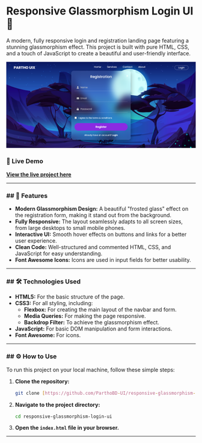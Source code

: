 # Responsive Glassmorphism Login UI 💎

A modern, fully responsive login and registration landing page featuring a stunning glassmorphism effect. This project is built with pure HTML, CSS, and a touch of JavaScript to create a beautiful and user-friendly interface.

![Project Screenshot](images/screenshot.png)

### 🚀 Live Demo

[**View the live project here**](https://parthobd-ui.github.io/responsive-glassmorphism-login-ui/)

---

### ## 🌟 Features

-   **Modern Glassmorphism Design:** A beautiful "frosted glass" effect on the registration form, making it stand out from the background.
-   **Fully Responsive:** The layout seamlessly adapts to all screen sizes, from large desktops to small mobile phones.
-   **Interactive UI:** Smooth hover effects on buttons and links for a better user experience.
-   **Clean Code:** Well-structured and commented HTML, CSS, and JavaScript for easy understanding.
-   **Font Awesome Icons:** Icons are used in input fields for better usability.

---

### ## 🛠️ Technologies Used

-   **HTML5:** For the basic structure of the page.
-   **CSS3:** For all styling, including:
    -   **Flexbox:** For creating the main layout of the navbar and form.
    -   **Media Queries:** For making the page responsive.
    -   **Backdrop Filter:** To achieve the glassmorphism effect.
-   **JavaScript:** For basic DOM manipulation and form interactions.
-   **Font Awesome:** For icons.

---

### ## ⚙️ How to Use

To run this project on your local machine, follow these simple steps:

1.  **Clone the repository:**
    ```sh
    git clone [https://github.com/ParthoBD-UI/responsive-glassmorphism-login-ui.git](https://github.com/ParthoBD-UI/responsive-glassmorphism-login-ui.git)
    ```
2.  **Navigate to the project directory:**
    ```sh
    cd responsive-glassmorphism-login-ui
    ```
3.  **Open the `index.html` file in your browser.**

---

